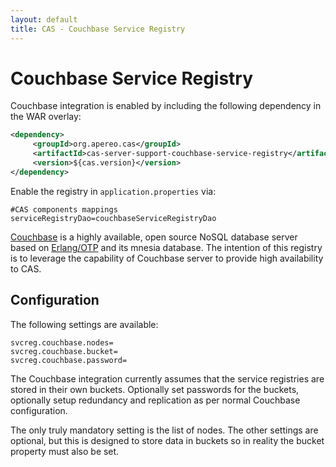 ```yaml
---
layout: default
title: CAS - Couchbase Service Registry
---
```


# Couchbase Service Registry
Couchbase integration is enabled by including the following dependency in the WAR overlay:

```xml
<dependency>
     <groupId>org.apereo.cas</groupId>
     <artifactId>cas-server-support-couchbase-service-registry</artifactId>
     <version>${cas.version}</version>
</dependency>
```

Enable the registry in `application.properties` via:

```properties
#CAS components mappings
serviceRegistryDao=couchbaseServiceRegistryDao
```

[Couchbase](http://www.couchbase.com) is a highly available, open source NoSQL database server based on 
[Erlang/OTP](http://www.erlang.org) and its mnesia database. The intention of this registry is to leverage the capability of Couchbase 
server to provide high availability to CAS.

## Configuration
The following settings are available:

```properties
svcreg.couchbase.nodes=
svcreg.couchbase.bucket=
svcreg.couchbase.password=
```

The Couchbase integration currently assumes that the service registries are stored
in their own buckets. Optionally set passwords for the buckets, optionally setup
redundancy and replication as per normal Couchbase configuration.

The only truly mandatory setting is the list of nodes.
The other settings are optional, but this is designed to store data in buckets
so in reality the bucket property must also be set.

